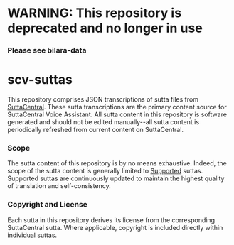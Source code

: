 # WARNING: This repository is deprecated and no longer in use
### Please see bilara-data

# scv-suttas

This repository comprises JSON transcriptions 
of sutta files from [SuttaCentral](https://suttacentral.net).
These sutta transcriptions are the primary content source 
for SuttaCentral Voice Assistant. 
All sutta content in this repository
is software generated and should not be edited manually--all sutta content
is periodically refreshed from current content on SuttaCentral.

### Scope
The sutta content of this repository is by no means exhaustive.
Indeed, the scope of the sutta content is generally limited to 
[Supported](https://github.com/sc-voice/sc-voice/wiki/Support-Policy) 
suttas. 
Supported suttas are continuously updated to maintain the highest quality of
translation and self-consistency.

### Copyright and License
Each sutta in this repository derives its license from the 
corresponding SuttaCentral sutta. Where applicable, copyright is
included directly within individual suttas.




